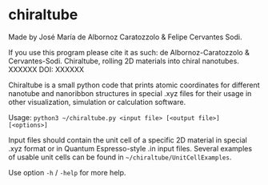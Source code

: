 # chiraltube

Made by José María de Albornoz Caratozzolo & Felipe Cervantes Sodi.

If you use this program please cite it as such:  de Albornoz-Caratozzolo & Cervantes-Sodi. Chiraltube, rolling 2D materials into chiral nanotubes. XXXXXX DOI: XXXXXX

Chiraltube is a small python code that prints atomic coordinates for different nanotube and nanoribbon structures in special .xyz files for their usage in other visualization, simulation or calculation software.

Usage: `python3 ~/chiraltube.py <input file> [<output file>] [<options>]`

Input files should contain the unit cell of a specific 2D material in special .xyz format or in Quantum Espresso-style .in input files. Several examples of usable unit cells can be found in `~/chiraltube/UnitCellExamples`.

Use option `-h` / `-help` for more help.
